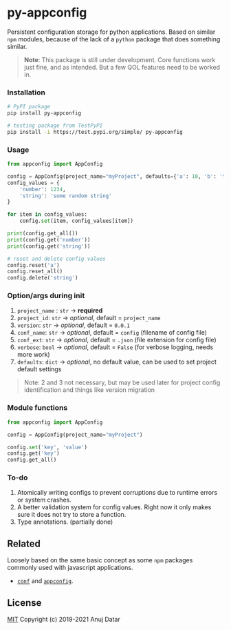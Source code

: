 # py-appconfig

Persistent configuration storage for python applications. Based on similar `npm` modules,
because of the lack of a `python` package that does something similar.

> **Note**: This package is still under development. Core functions work just fine,
> and as intended. But a few QOL features need to be worked in.

### Installation

```sh
# PyPI package
pip install py-appconfig

# testing package from TestPyPI
pip install -i https://test.pypi.org/simple/ py-appconfig
```

### Usage

```py
from appconfig import AppConfig

config = AppConfig(project_name="myProject", defaults={'a': 10, 'b': 'this is a b'})
config_values = {
    'number': 1234,
    'string': 'some random string'
}

for item in config_values:
    config.set(item, config_values[item])

print(config.get_all())
print(config.get('number'))
print(config.get('string'))

# reset and delete config values
config.reset('a')
config.reset_all()
config.delete('string')
```

### Option/args during init

1. `project_name` : `str` -> **required**
2. `project_id`: `str` -> *optional*, default = `project_name`
3. `version`: `str` -> *optional*, default = `0.0.1`
4. `conf_name`: `str` -> *optional*, default = `config` (filename of config file)
5. `conf_ext`: `str` -> *optional*, default = `.json` (file extension for config file)
6. `verbose`: `bool` -> *optional*, default = `False` (for verbose logging, needs more work)
7. `defaults`: `dict` -> *optional*, no default value, can be used to set project default settings

>Note: 2 and 3 not necessary, but may be used later for project config identification and things like version migration

### Module functions

```py
from appconfig import AppConfig

config = AppConfig(project_name="myProject")

config.set('key', 'value')
config.get('key')
config.get_all()
```

### To-do

1. Atomically writing configs to prevent corruptions due to runtime errors or system crashes.
2. A better validation system for config values. Right now it only makes sure it does not try to store a function.
3. Type annotations. (partially done)


## Related

Loosely based on the same basic concept as some `npm` packages commonly used with javascript applications.
- [`conf`](https://github.com/sindresorhus/conf) and [`appconfig`](https://raw.githubusercontent.com/anujdatar/appconfig).

## License

[MIT](https://github.com/anujdatar/py-appconfig/blob/master/LICENSE) Copyright (c) 2019-2021 Anuj Datar
